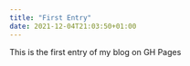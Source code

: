 ```yaml
---
title: "First Entry"
date: 2021-12-04T21:03:50+01:00
---
```

This is the first entry of my blog on GH Pages

